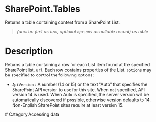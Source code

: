 ﻿# SharePoint.Tables
Returns a table containing content from a SharePoint List.
> _function (<code>url</code> as text, optional <code>options</code> as nullable record) as table_
# Description 
Returns a table containing a row for each List item found at the specified SharePoint list, <code>url</code>. Each row contains properties of the List. <code>options</code> may be specified to control the following options:
    <ul>
<li><code>ApiVersion</code> : A number (14 or 15) or the text &quot;Auto&quot; that specifies the SharePoint API version to use for this site. When not specified, API version 14 is used. When Auto is specified, the server version will be automatically discovered if possible, otherwise version defaults to 14. Non-English SharePoint sites require at least version 15.</li>
</ul>
# Category 
Accessing data
